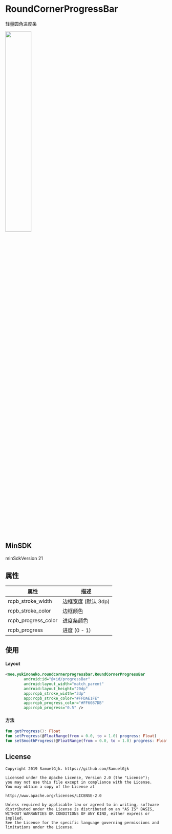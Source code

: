 # RoundCornerProgressBar
轻量圆角进度条

<img src="/screenshots/preview.gif" width="40%" />

## MinSDK
minSdkVersion 21

## 属性
| 属性 | 描述 |
| ------------- | ------------- |
| rcpb_stroke_width     | 边框宽度 (默认 3dp) |
| rcpb_stroke_color     | 边框颜色 |
| rcpb_progress_color   | 进度条颜色 |
| rcpb_progress         | 进度 (0 - 1) |

## 使用
#### Layout
```xml
<moe.yukinoneko.roundcornerprogressbar.RoundCornerProgressBar
        android:id="@+id/progressBar"
        android:layout_width="match_parent"
        android:layout_height="20dp"
        app:rcpb_stroke_width="3dp"
        app:rcpb_stroke_color="#FFDAE1FE"
        app:rcpb_progress_color="#FF6087DB"
        app:rcpb_progress="0.5" />
```
#### 方法
```kotlin
fun getProgress(): Float
fun setProgress(@FloatRange(from = 0.0, to = 1.0) progress: Float)
fun setSmoothProgress(@FloatRange(from = 0.0, to = 1.0) progress: Float, duration: Long = 1000)
```

## License
```
Copyright 2019 SamuelGjk. https://github.com/SamuelGjk

Licensed under the Apache License, Version 2.0 (the "License");
you may not use this file except in compliance with the License.
You may obtain a copy of the License at

http://www.apache.org/licenses/LICENSE-2.0

Unless required by applicable law or agreed to in writing, software
distributed under the License is distributed on an "AS IS" BASIS,
WITHOUT WARRANTIES OR CONDITIONS OF ANY KIND, either express or implied.
See the License for the specific language governing permissions and
limitations under the License.
```